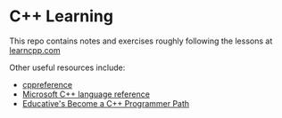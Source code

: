 # C++ Learning
This repo contains notes and exercises roughly following the lessons at [learncpp.com](https://www.learncpp.com/)

Other useful resources include:
- [cppreference](https://en.cppreference.com/w/)
- [Microsoft C++ language reference](https://learn.microsoft.com/en-us/cpp/cpp/welcome-back-to-cpp-modern-cpp?view=msvc-170)
- [Educative's Become a C++ Programmer Path](https://www.educative.io/path/cpp-for-programmers)